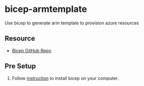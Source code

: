# bicep-armtemplate
Use bicep to generate arm template to provision azure resources

## Resource 
* [Bicep GitHub Repo](https://github.com/Azure/bicep)

## Pre Setup
1. Follow [instruction](https://github.com/Azure/bicep/blob/main/docs/installing.md) to install bicep on your computer.